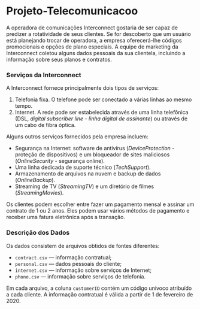 # Projeto-Telecomunicacoo

A operadora de comunicações Interconnect gostaria de ser capaz de predizer a rotatividade de seus clientes. Se for descoberto que um usuário está planejando trocar de operadora, a empresa oferecerá-lhe códigos promocionais e opções de plano especiais. A equipe de marketing da Interconnect coletou alguns dados pessoais da sua clientela, incluindo a informação sobre seus planos e contratos.

### Serviços da Interconnect

A Interconnect fornece principalmente dois tipos de serviços:

1. Telefonia fixa. O telefone pode ser conectado a várias linhas ao mesmo tempo.
2. Internet. A rede pode ser estabelecida através de uma linha telefônica (DSL, *digital subscriber line - linha digital de assinante*) ou através de um cabo de fibra óptica.

Alguns outros serviços fornecidos pela empresa incluem:

- Segurança na Internet: software de antivírus (*DeviceProtection* - proteção de dispositivos) e um bloqueador de sites maliciosos (*OnlineSecurity* - segurança online).
- Uma linha dedicada de suporte técnico (*TechSupport*).
- Armazenamento de arquivos na nuvem e backup de dados (*OnlineBackup*).
- Streaming de TV (*StreamingTV*) e um diretório de filmes (*StreamingMovies*).

Os clientes podem escolher entre fazer um pagamento mensal e assinar um contrato de 1 ou 2 anos. Eles podem usar vários métodos de pagamento e receber uma fatura eletrônica após a transação.

### Descrição dos Dados

Os dados consistem de arquivos obtidos de fontes diferentes:

- `contract.csv` — informação contratual;
- `personal.csv` — dados pessoais do cliente;
- `internet.csv` — informação sobre serviços de Internet;
- `phone.csv` — informação sobre serviços de telefonia.

Em cada arquivo, a coluna `customerID` contém um código unívoco atribuído a cada cliente. A informação contratual é válida a partir de 1 de fevereiro de 2020.
